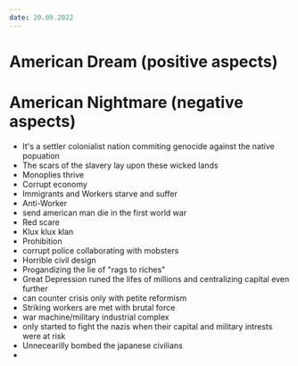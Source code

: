 ```yaml
---
date: 20.09.2022
---
```

# American Dream (positive aspects)

# American Nightmare (negative aspects)
+ It's a settler colonialist nation commiting genocide against the native popuation
+ The scars of the slavery lay upon these wicked lands
+ Monoplies thrive
+ Corrupt economy
+ Immigrants and Workers starve and suffer
+ Anti-Worker
+ send american man die in the first world war
+ Red scare
+ Klux klux klan
+ Prohibition
+ corrupt police collaborating with mobsters
+ Horrible civil design
+ Progandizing the lie of "rags to riches"
+ Great Depression runed the lifes of millions and centralizing capital even further
+ can counter crisis only with petite reformism
+ Striking workers are met with brutal force
+ war machine/military industrial complex
+ only started to fight the nazis when their capital and military intrests were at risk
+ Unnecearilly bombed the japanese civilians
+ 